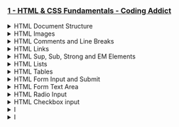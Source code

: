 ### [1 - HTML & CSS Fundamentals - Coding Addict](https://www.codingaddict.io/l/products)

<details>
  <summary>HTML Document Structure</summary>

### projects-v1\html_app\index.html

```html
<!DOCTYPE html>
<html lang="en">
  <head>
    <meta charset="utf-8" />
    <meta name="viewport" content="width=device-width,initial-scale=1" />
    <title>My HTML5 App</title>
    <meta
      name="description"
      content="A simple, accessible HTML5 starter page."
    />
  </head>
  <body>
    <h1>Hello World 5!</h1>
    <p>This is a simple HTML 5 app.</p>
  </body>
</html>

```

<img width="1633" height="1195" alt="image" src="https://github.com/user-attachments/assets/c050897c-dff7-45d2-ac6c-bda3e15eef79" />
<img width="2560" height="1540" alt="image" src="https://github.com/user-attachments/assets/6231e93d-c391-457a-9265-aa69ad39209a" />

</details>

<details>
  <summary>HTML Images</summary>

### projects-v1\html_app\index.html

```html
<!DOCTYPE html>
<html lang="en">
  <head>
    <meta charset="utf-8" />
    <meta name="viewport" content="width=device-width,initial-scale=1" />
    <title>My HTML5 App</title>
    <meta
      name="description"
      content="A simple, accessible HTML5 starter page."
    />
  </head>
  <body>
    <h1>Hello World 5!</h1>
    <p>This is a simple HTML 5 app.</p>
    <h3>Purple Udemy Logo</h3>
    <img src="./img/udemy.png" width="348" height="" alt="Udemy Image Logo" />
    <h3>Laptop Image</h3>
    <img src="./img/laptop2.jpg" width="348" height="" alt="Laptop Image" />
  </body>
</html>

```

<img width="1634" height="1195" alt="image" src="https://github.com/user-attachments/assets/14ca998f-982a-43b8-b2b5-1f0b9cbc42bd" />
<img width="2560" height="1540" alt="image" src="https://github.com/user-attachments/assets/dabe2f3f-58c8-4e94-b3b8-3180d365819a" />

</details>

<details>
  <summary>HTML Comments and Line Breaks</summary>

### projects-v1\html_app\index.html

```html
<!DOCTYPE html>
<html lang="en">
  <head>
    <meta charset="utf-8" />
    <meta name="viewport" content="width=device-width,initial-scale=1" />
    <title>My HTML5 App</title>
    <meta
      name="description"
      content="A simple, accessible HTML5 starter page."
    />
  </head>
  <body>
  <!-- This is a comment -->
    <h1>Hello World 5!</h1>
    <p>This is a simple HTML 5 app.</p>
    <br/>
    <!-- Udemy Logo -->
    <h3>Purple Udemy Logo</h3>
    <img src="./img/udemy.png" width="348" height="" alt="Udemy Image Logo" />
    <br/>
    <!-- laptop Logo -->
    <h3>Laptop Image</h3>
    <img src="./img/laptop2.jpg" width="348" height="" alt="Laptop Image" />
  </body>
</html>

```

<img width="1583" height="1126" alt="image" src="https://github.com/user-attachments/assets/b5e71bf5-e0ec-4242-ba43-e696d26b5bd9" />
<img width="2560" height="1540" alt="image" src="https://github.com/user-attachments/assets/8b80682e-ae67-4dab-81b1-8bd623e30b3b" />

</details>

<details>
  <summary>HTML Links</summary>

### projects-v1\html_app\index.html

```html
<!DOCTYPE html>
<html lang="en">
  <head>
    <meta charset="utf-8" />
    <meta name="viewport" content="width=device-width,initial-scale=1" />
    <title>My HTML5 App</title>
    <meta
      name="description"
      content="A simple, accessible HTML5 starter page."
    />
  </head>
  <body>
    <!-- External Link -->
    <a href="https://www.google.com" target="_blank" rel="noopener">Google</a>

    <!-- Internal Link -->
    <a href="./about.html">About us</a>

    <!-- Same Page Link -->
    <a id="top" href="#bottom">Go to Footer Menu</a>

    <h1>Hello World 5!</h1>
    <p>This is a simple HTML 5 app.</p>
    <!-- laptop Logo -->
    <h3>Laptop Image</h3>
    <img src="./img/laptop2.jpg" width="348" height="" alt="Laptop Image" />
    <!-- Udemy Logo -->
    <h3>Udemy Logo</h3>
    <img src="./img/udemy.png" width="348" height="148" alt="Udemy Logo" />

    <br />
    <br />
    <br />
    <br />

    <footer>
      <p>&copy; 2024 My HTML5 App</p>
      <hr />
      <h3>Footer Menu</h3>
      <a id="bottom" href="#top">Back to Top</a>
    </footer>
  </body>
</html>
```

<img width="1583" height="1126" alt="image" src="https://github.com/user-attachments/assets/685fde6e-bf0b-48a0-9bea-84f2f5a44054" />
<img width="2560" height="1540" alt="image" src="https://github.com/user-attachments/assets/e46d28db-3856-4cd8-bdc9-53bbf14b4a80" />
<img width="2560" height="1540" alt="image" src="https://github.com/user-attachments/assets/4ae8d8f3-f6ce-4588-9c6a-46a8e74ba2a9" />

</details>

<details>
  <summary>HTML Sup, Sub, Strong and EM Elements</summary>

### projects-v1\html_app\index.html

```html
<!DOCTYPE html>
<html lang="en">
  <head>
    <meta charset="utf-8" />
    <meta name="viewport" content="width=device-width,initial-scale=1" />
    <title>My HTML5 App</title>
    <meta
      name="description"
      content="A simple, accessible HTML5 starter page."
    />
  </head>
  <body>
    <!-- External Link -->
    <a href="https://www.google.com" target="_blank" rel="noopener">Google</a>

    <!-- Internal Link -->
    <a href="./about.html">About us</a>

    <h1>Hello World 5!</h1>
    <p>This is a simple HTML 5 app.</p>
    <!-- laptop Logo -->
    <h3>Laptop Image</h3>
    <img src="./img/laptop2.jpg" width="348" height="" alt="Laptop Image" />

    <!-- Sub and Sup Elements -->
    <h4>Subscript and Superscript</h4>
    <p>
      This is an example of <sub>subscript</sub> and
      <sup>superscript</sup> text.
    </p>

    <!-- Strong and EM Elements -->
    <h4>Strong and Emphasized Text</h4>
    <p>
      This is an example of <strong>strong</strong> and
      <em>emphasized</em> text.
    </p>
  </body>
</html>

```

<img width="1583" height="1126" alt="image" src="https://github.com/user-attachments/assets/695ac14c-71e0-4059-b33c-43a0b5662ac7" />
<img width="2560" height="1540" alt="image" src="https://github.com/user-attachments/assets/c055a816-529d-46f6-844b-ca54dc512443" />

</details>

<details>
  <summary>HTML Lists</summary>

### projects-v1\html_app\index.html

```html
<!DOCTYPE html>
<html lang="en">
  <head>
    <meta charset="utf-8" />
    <meta name="viewport" content="width=device-width,initial-scale=1" />
    <title>My HTML5 App</title>
    <meta
      name="description"
      content="A simple, accessible HTML5 starter page."
    />
  </head>
  <body>
    <!-- External Link -->
    <a href="https://www.google.com" target="_blank" rel="noopener">Google</a>

    <!-- Internal Link -->
    <a href="./about.html">About us</a>

    <h1>Hello World 5!</h1>
    <p>This is a simple HTML 5 app.</p>
    <!-- laptop Logo -->
    <h3>Laptop Image</h3>
    <img src="./img/laptop2.jpg" width="150" height="" alt="Laptop Image" />

    <!-- Unordered List -->
    <h3>Unordered List</h3>
    <ul>
      <li>Item 1</li>
      <li>Item 2</li>
      <li>Item 3</li>
    </ul>

    <!-- Ordered List -->
    <h3>Ordered List</h3>
    <ol>
      <li>First Item</li>
      <li>Second Item</li>
      <li>Third Item</li>
    </ol>

    <!-- Nested List -->
    <h3>Nested List</h3>
    <ul>
      <li>
        Item 1
        <ul>
          <li>Subitem 1</li>
          <li>Subitem 2</li>
        </ul>
      </li>
      <li>Item 2</li>
      <li>Item 3</li>
    </ul>
  </body>
</html>

```

<img width="1583" height="1126" alt="image" src="https://github.com/user-attachments/assets/3a2dc906-266b-4428-8437-d00dec8366d7" />
<img width="2560" height="1540" alt="image" src="https://github.com/user-attachments/assets/259567f0-73f6-407a-8af3-856202ad396c" />

</details>

<details>
  <summary>HTML Tables</summary>

### projects-v1\html_app\index.html

```html
<!DOCTYPE html>
<html lang="en">
  <head>
    <meta charset="utf-8" />
    <meta name="viewport" content="width=device-width,initial-scale=1" />
    <title>My HTML5 App</title>
    <meta
      name="description"
      content="A simple, accessible HTML5 starter page."
    />
  </head>
  <body>
    <!-- External Link -->
    <a href="https://www.google.com" target="_blank" rel="noopener">Google</a>

    <!-- Internal Link -->
    <a href="./about.html">About us</a>

    <h1>Hello World 5!</h1>
    <p>This is a simple HTML 5 app.</p>
    <!-- laptop Logo -->
    <h3>Laptop Image</h3>
    <img src="./img/laptop2.jpg" width="150" height="" alt="Laptop Image" />

    <!-- Table Element -->
    <h3>Sample Table</h3>
    <table>
      <thead>
        <tr>
          <th>Header 1</th>
          <th>Header 2</th>
          <th>Header 3</th>
        </tr>
      </thead>
      <tbody>
        <tr>
          <td>Data 1</td>
          <td>Data 2</td>
          <td>Data 3</td>
        </tr>
        <tr>
          <td>Data 4</td>
          <td>Data 5</td>
          <td>Data 6</td>
        </tr>
      </tbody>
    </table>
  </body>
</html>

```

<img width="1583" height="1126" alt="image" src="https://github.com/user-attachments/assets/d9fcc1ee-c468-47e5-b7ab-7e8a3646a1d6" />
<img width="2560" height="1540" alt="image" src="https://github.com/user-attachments/assets/db9bc907-6d74-4e00-84b1-b002652be363" />

</details>

<details>
  <summary>HTML Form Input and Submit</summary>

### projects-v1\html_app\index.html

```html
<!DOCTYPE html>
<html lang="en">
  <head>
    <meta charset="utf-8" />
    <meta name="viewport" content="width=device-width,initial-scale=1" />
    <title>My HTML5 App</title>
    <meta
      name="description"
      content="A simple, accessible HTML5 starter page."
    />
  </head>
  <body>
    <!-- External Link -->
    <a href="https://www.google.com" target="_blank" rel="noopener">Google</a>

    <!-- Internal Link -->
    <a href="./about.html">About us</a>

    <h1>Hello World 5!</h1>
    <p>This is a simple HTML 5 app.</p>

    <!-- Form Element -->
    <h3>Sample Form</h3>
    <form action="#" method="post">
      <!-- Text Input -->
      <label for="name">Name:</label>
      <input
        type="text"
        id="name"
        name="name"
        placeholder="Enter First Name"
        value=""
        required
      />
      <br /><br />

      <!-- Email Input -->
      <label for="email">Email:</label>
      <input
        type="email"
        id="email"
        name="email"
        placeholder="Enter Email"
        value=""
        required
      />
      <br /><br />

      <!-- Password Input -->
      <label for="password">Password:</label>
      <input
        type="password"
        id="password"
        name="password"
        placeholder="Enter Password"
        value=""
        required
      />
      <br /><br />

      <!-- Submit Button -->
      <input type="submit" value="Submit" />
      <button type="submit">Submit</button>
    </form>
  </body>
</html>

```

<img width="1583" height="1221" alt="image" src="https://github.com/user-attachments/assets/a26fb81e-93e7-49c4-961e-3752ae1b4f51" />
<img width="2560" height="1540" alt="image" src="https://github.com/user-attachments/assets/79b0a3de-c355-407c-a868-3567bf8b03ae" />

</details>

<details>
  <summary>HTML Form Text Area</summary>

### projects-v1\html_app\index.html

```html
<!DOCTYPE html>
<html lang="en">
  <head>
    <meta charset="utf-8" />
    <meta name="viewport" content="width=device-width,initial-scale=1" />
    <title>My HTML5 App</title>
    <meta
      name="description"
      content="A simple, accessible HTML5 starter page."
    />
  </head>
  <body>
    <!-- External Link -->
    <a href="https://www.google.com" target="_blank" rel="noopener">Google</a>

    <!-- Internal Link -->
    <a href="./about.html">About us</a>

    <h1>Hello World 5!</h1>
    <p>This is a simple HTML 5 app.</p>

    <!-- Form Element -->
    <h3>Sample Form</h3>
    <form action="#" method="post">
      <!-- Text Input -->
      <label for="name">Name:</label>
      <input
        type="text"
        id="name"
        name="name"
        placeholder="Enter First Name"
        value=""
        required
      />
      <br /><br />

      <!-- Text Area Input -->
      <label for="message">Message:</label><br /><br />
      <textarea
        id="message"
        name="message"
        placeholder="Enter your message"
        cols="30"
        rows="10"
        required
      ></textarea>
      <br /><br />

      <!-- Submit Button -->
      <input type="submit" value="Submit" />
    </form>
  </body>
</html>

```

<img width="1583" height="1221" alt="image" src="https://github.com/user-attachments/assets/45be8fb5-f21e-4795-96be-7dd8753915c0" />
<img width="2560" height="1540" alt="image" src="https://github.com/user-attachments/assets/68e38b87-01c9-428e-94a6-8b73e093f598" />

</details>

<details>
  <summary>HTML Radio Input</summary>

### projects-v1\html_app\index.html

```html

```

</details>

<details>
  <summary>HTML Checkbox input</summary>

### projects-v1\html_app\index.html

```html

```

</details>

<details>
  <summary>I</summary>

### projects-v1\html_app\index.html

```html

```

</details>






<details>
  <summary>I</summary>

### projects-v1\html_app\index.html

```html

```

</details>
